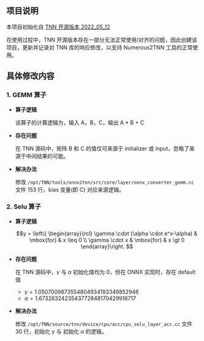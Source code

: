 ## 项目说明

本项目初始化自 [TNN 开源版本 2022_05_12](https://github.com/Tencent/TNN/tree/a69033975dc717c475f6e353974bcdb3fefd6c6d)

在使用过程中，TNN 开源版本存在一部分无法正常使用/对齐的问题，因此创建该项目，更新并记录对 TNN 库的响应修改，以支持 Numerous2TNN 工具的正常使用。

## 具体修改内容

### 1. GEMM 算子

- **算子逻辑** 

  该算子的计算逻辑为，输入 A，B，C，输出 A * B + C

- **存在问题**

   在 TNN 源码中，矩阵 B 和 C 的值仅可来源于 initializer 或 input，忽略了来源于中间结果的可能。

- **解决办法**

  修改 `/opt/TNN/tools/onnx2tnn/src/core/layer/onnx_converter_gemm.cc` 文件 153 行，bias 变量(即 C) 对应来源逻辑。

### 2. Selu 算子

- **算子逻辑**

  $$y = \left\{ \begin{array}{rcl} \gamma \cdot (\alpha \cdot e^x-\alpha)  & \mbox{for} & x \leq 0 \\ \gamma \cdot x & \mbox{for} & x \gt 0  \end{array}\right. $$

- **存在问题**

  在 TNN 源码中，$\gamma$ 与 $\alpha$ 初始化值均为 0，但在 ONNX 实现时，存在 default 值 
   
  - $\gamma = 1.0507009873554804934193349852946$
  - $\alpha = 1.6732632423543772848170429916717$

- **解决办法**

  修改 `/opt/TNN/source/tnn/device/cpu/acc/cpu_selu_layer_acc.cc` 文件 30 行，初始化 $\gamma$ 与 初始化 $\alpha$ 的逻辑。